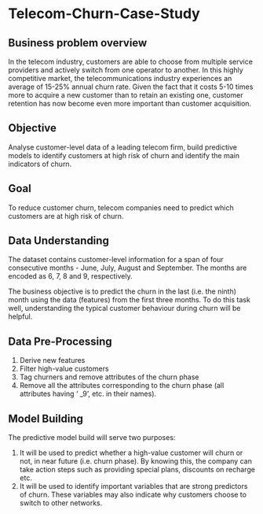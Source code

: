 # Telecom-Churn-Case-Study

## Business problem overview
In the telecom industry, customers are able to choose from multiple service providers and actively switch from one operator to another. In this highly competitive market, the telecommunications industry experiences an average of 15-25% annual churn rate. Given the fact that it costs 5-10 times more to acquire a new customer than to retain an existing one, customer retention has now become even more important than customer acquisition.

## Objective
Analyse customer-level data of a leading telecom firm, build predictive models to identify customers at high risk of churn and identify the main indicators of churn.

## Goal
To reduce customer churn, telecom companies need to predict which customers are at high risk of churn.

## Data Understanding
The dataset contains customer-level information for a span of four consecutive months - June, July, August and September. The months are encoded as 6, 7, 8 and 9, respectively. 

The business objective is to predict the churn in the last (i.e. the ninth) month using the data (features) from the first three months. To do this task well, understanding the typical customer behaviour during churn will be helpful.

## Data Pre-Processing
1. Derive new features
2. Filter high-value customers
3. Tag churners and remove attributes of the churn phase
4. Remove all the attributes corresponding to the churn phase (all attributes having ‘ _9’, etc. in their names).

## Model Building
The predictive model build will serve two purposes:
1. It will be used to predict whether a high-value customer will churn or not, in near future (i.e. churn phase). By knowing this, the company can take action steps such as providing special plans, discounts on recharge etc.
2. It will be used to identify important variables that are strong predictors of churn. These variables may also indicate why customers choose to switch to other networks.
